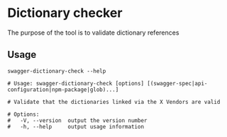 # Dictionary checker

The purpose of the tool is to validate dictionary references

## Usage

```shell
swagger-dictionary-check --help

# Usage: swagger-dictionary-check [options] [(swagger-spec|api-configuration|npm-package|glob)...]

# Validate that the dictionaries linked via the X Vendors are valid

# Options:
#   -V, --version  output the version number
#   -h, --help     output usage information
```
